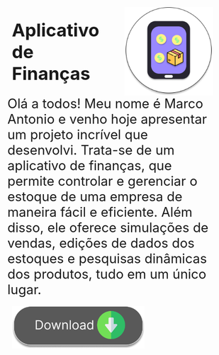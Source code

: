<div style="display: flex;flex-direction: column;">
    <div style="display: flex;flex-direction: row;;margin: auto auto auto 50px;">
        <h1 style="font-size:30pt; margin: auto 20px auto auto;">
            Aplicativo de Finanças
        </h1>
        <img style="height: auto;width: 200px;" src="/imgs_readme/image 11.png" alt="">
    </div>
    <div>
        <p style="font-size: 22pt;max-width: 1000px;margin: auto auto auto 40px;">
            Olá a todos! Meu nome é Marco Antonio e venho hoje apresentar um projeto incrível que desenvolvi.
            Trata-se
            de
            um aplicativo
            de finanças, que permite controlar e gerenciar o estoque de uma empresa de maneira fácil e eficiente.
            Além
            disso, ele
            oferece simulações de vendas, edições de dados dos estoques e pesquisas dinâmicas dos produtos, tudo em
            um
            único lugar.
        </p>
    </div>
    <div> <a href="https://github.com/marco0antonio0/app-Economia-flutter/raw/main/build/app/outputs/apk/release/app-arm64-v8a-release.apk">
            <img style="height: auto;width: 300px;margin: 20px auto auto 50px;" src="/imgs_readme/Component 11.png"
                alt="">
        </a></div>
</div>
